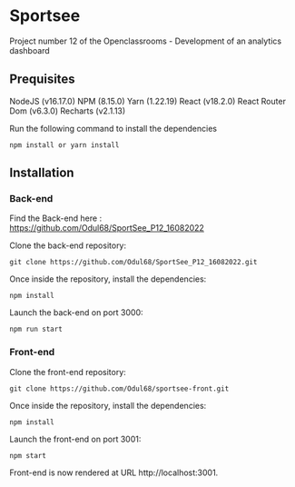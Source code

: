 # Sportsee

Project number 12 of the Openclassrooms - Development of an analytics dashboard

## Prequisites

NodeJS (v16.17.0)
NPM (8.15.0)
Yarn (1.22.19)
React (v18.2.0)
React Router Dom (v6.3.0)
Recharts (v2.1.13)

Run the following command to install the dependencies

```
npm install or yarn install
```

## Installation

### Back-end

Find the Back-end here : https://github.com/Odul68/SportSee_P12_16082022

Clone the back-end repository:

```
git clone https://github.com/Odul68/SportSee_P12_16082022.git
```

Once inside the repository, install the dependencies:

```
npm install
```

Launch the back-end on port 3000:

```
npm run start
```

### Front-end

Clone the front-end repository:

```
git clone https://github.com/Odul68/sportsee-front.git
```

Once inside the repository, install the dependencies:

```
npm install
```

Launch the front-end on port 3001:

```
npm start
```

Front-end is now rendered at URL http://localhost:3001.

```

```

